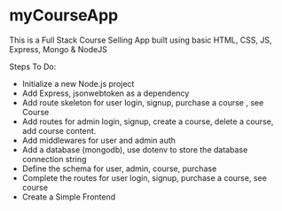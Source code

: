 # myCourseApp
This is a Full Stack Course Selling App built using basic HTML, CSS, JS, Express, Mongo &amp; NodeJS


Steps To Do: 

 - Initialize a new Node.js project
 - Add Express, jsonwebtoken as a dependency
 - Add route skeleton for user login, signup, purchase a course , see Course
 - Add routes for admin login, signup, create a course, delete a course, add course content.
 - Add middlewares for user and admin auth
 - Add a database (mongodb), use dotenv to store the database connection string
 - Define the schema for user, admin, course, purchase
 - Complete the routes for user login, signup, purchase a course, see course
 - Create a Simple Frontend
